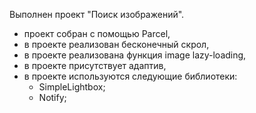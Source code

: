 Выполнен проект "Поиск изображений".
- проект собран с помощью Parcel,
- в проекте реализован бесконечный скрол,
- в проекте реализована функция image lazy-loading,
- в проекте присутствует адаптив,
- в проекте используются следующие библиотеки:
  - SimpleLightbox;
  - Notify;
